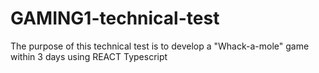 # GAMING1-technical-test
The purpose of this technical test is to develop a "Whack-a-mole" game within 3 days using REACT Typescript
